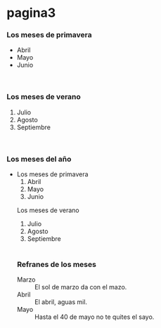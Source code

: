 # pagina3
<HTML>

<HEAD>

<TITLE>Ejemplo 8</TITLE>

</HEAD>

<BODY>

<H3>Los meses de primavera</H3>

<UL>

<LI>Abril</LI>

<LI>Mayo</LI>

<LI>Junio</LI>

</UL>
<BR>
<H3>Los meses de verano</H3>

<OL>

<LI>Julio</LI>

<LI>Agosto</LI>

<LI>Septiembre</LI>

</OL>

<BR>

<H3>Los meses del año</H3>

<UL>

<LI>Los meses de primavera
<OL>

<LI>Abril</LI>

<LI>Mayo</LI>

<LI> Junio</LI>

</OL>

</LI>

<L>Los meses de verano
<OL>

<LI>Julio</LI>

<LI>Agosto</LI>

<LI>Septiembre</LI>

</OL>


<BR>

<H3>Refranes de los meses</H3>

<DL>

<DT>Marzo</DT>

<DD>El sol de marzo da con el mazo.</DD>

<DT>Abril</DT>

<DD>El abril, aguas mil.</DD>

<DT> Mayo</DT>

<DD>Hasta el 40 de mayo no te quites el sayo.</DD>

</DL>
